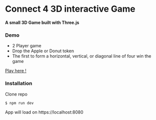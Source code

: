 # Connect 4 3D interactive Game 

**A small 3D Game built with Three.js**

### Demo

- 2 Player game
- Drop the Apple or Donut token
- The first to form a horizontal, vertical, or diagonal line of four win the game

[Play here !](https://mg-connect4.netlify.app/)

### Installation
Clone repo
```
$ npm run dev
```
App will load on https://localhost:8080
